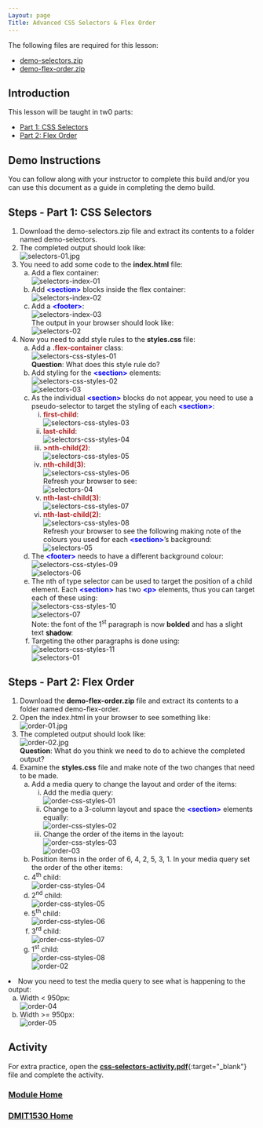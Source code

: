 ```yaml
---
Layout: page
Title: Advanced CSS Selectors & Flex Order
---
```


<style>
    .shadow{
        text-shadow: 1px 1px;
    }
    .css-class{
        color: firebrick;
        font-weight: bold;
    }
    .html-class{
        color: blue;
        font-weight: bold;
    }
</style>

The following files are required for this lesson:
* [demo-selectors.zip](files/demo-selectors.zip)
* [demo-flex-order.zip](files/demo-flex-order.zip)
<!--* [demo-flexbox-layout.zip](files/demo-flexbox-layout.zip)-->

## Introduction
This lesson will be taught in tw0 parts:
* [Part 1: CSS Selectors](#selectors)
* [Part 2: Flex Order](#order)
<!--* [Part 3: Flexbox Layout](#layout)-->

## Demo Instructions
You can follow along with your instructor to complete this build and/or you can use this document as a guide in completing the demo build.

## Steps - <a ID="selectors">Part 1</a>: CSS Selectors
1.	Download the demo-selectors.zip file and extract its contents to a folder named demo-selectors.
2.	The completed output should look like:<br>
![selectors-01.jpg](files/selectors-01.jpg)
3.	You need to add some code to the **index.html** file:<br>
    <ol type="a">
        <li>Add a flex container:<br>
        <img src="files/selectors-index-01.jpg" alt="selectors-index-01">
        </li>
        <li>Add <span class="html-class">&lt;section&gt;</span> blocks inside the flex container:<br>
        <img src="files/selectors-index-02.jpg" alt="selectors-index-02">
        </li>
        <li>Add a <span class="html-class">&lt;footer&gt;</span>:<br>
        <img src="files/selectors-index-03.jpg" alt="selectors-index-03"><br>
        The output in your browser should look like:<br>
        <img src="files/selectors-02.jpg" alt="selectors-02">
        </li>
    </ol>
4.	Now you need to add style rules to the **styles.css** file:<br>
    <ol type="a">
        <li>Add a <span class="css-class">.flex-container</span> class:<br>
        <img src="files/selectors-css-styles-01.jpg" alt="selectors-css-styles-01"><br>
        <b>Question</b>: What does this style rule do?
        </li>
        <li>Add styling for the <span class="html-class">&lt;section&gt;</span> elements:<br>
        <img src="files/selectors-css-styles-02.jpg" alt="selectors-css-styles-02"><br>
        <img src="files/selectors-03.jpg" alt="selectors-03">
        </li>
        <li>As the individual <span class="html-class">&lt;section&gt;</span> blocks do not appear, you need to use a pseudo-selector to target the styling of each <span class="html-class">&lt;section&gt;</span>:
            <ol type="i">
                <li><span class="css-class">first-child</span>:<br>
                <img src="files/selectors-css-styles-03.jpg" alt="selectors-css-styles-03">
                </li>
                <li><span class="css-class">last-child</span>:<br>
                <img src="files/selectors-css-styles-04.jpg" alt="selectors-css-styles-04">
                </li>
                <li><span class="css-class">>nth-child(2)</span>:<br>
                <img src="files/selectors-css-styles-05.jpg" alt="selectors-css-styles-05">
                </li>
                <li><span class="css-class">nth-child(3)</span>:<br>
                <img src="files/selectors-css-styles-06.jpg" alt="selectors-css-styles-06"><br>
                Refresh your browser to see:<br>
                <img src="files/selectors-04.jpg" alt="selectors-04">
                </li>
                <li><span class="css-class">nth-last-child(3)</span>:<br>
                <img src="files/selectors-css-styles-07.jpg" alt="selectors-css-styles-07">
                </li>
                <li><span class="css-class">nth-last-child(2)</span>:<br>
                <img src="files/selectors-css-styles-08.jpg" alt="selectors-css-styles-08"><br>
                Refresh your browser to see the following making note of the colours you used for each <span class="html-class">&lt;section&gt;</span>’s background:<br>
                <img src="files/selectors-05.jpg" alt="selectors-05">
                </li>
            </ol>
        </li>
        <li>The <span class="html-class">&lt;footer&gt;</span> needs to have a different background colour:<br>
        <img src="files/selectors-css-styles-09.jpg" alt="selectors-css-styles-09"><br>
        <img src="files/selectors-06.jpg" alt="selectors-06">
        </li>
        <li>The nth of type selector can be used to target the position of a child element. Each <span class="html-class">&lt;section&gt;</span> has two <span class="html-class">&lt;p&gt;</span> elements, thus you can target each of these using:<br>
        <img src="files/selectors-css-styles-10.jpg" alt="selectors-css-styles-10"><br>
        <img src="files/selectors-07.jpg" alt="selectors-07"><br>
        Note: the font of the 1<sup>st</sup> paragraph is now <b>bolded</b> and has a slight text <span class="shadow">shadow</span>:
        </li>
        <li>Targeting the other paragraphs is done using:<br>
        <img src="files/selectors-css-styles-11.jpg" alt="selectors-css-styles-11"><br>
        <img src="files/selectors-01.jpg" alt="selectors-01">
        </li>
    </ol>

## Steps - <a ID="order">Part 2</a>: Flex Order
1.	Download the **demo-flex-order.zip** file and extract its contents to a folder named demo-flex-order.
2.	Open the index.html in your browser to see something like:<br>
![order-01.jpg](files/order-01.jpg)
3.	The completed output should look like:<br>
![order-02.jpg](files/order-02.jpg)<br>
**Question**: What do you think we need to do to achieve the completed output?
4.	Examine the **styles.css** file and make note of the two changes that need to be made.<br>
    <ol type="a">
        <li>Add a media query to change the layout and order of the items:<br>
            <ol type="i">
                <li>Add the media query:<br>
                <img src="files/order-css-styles-01.jpg" alt="order-css-styles-01">
                </li>
                <li>Change to a 3-column layout and space the <span class="html-class">&lt;section&gt;</span> elements equally:<br>
                <img src="files/order-css-styles-02.jpg" alt="order-css-styles-02">
                </li>
                <li>Change the order of the items in the layout:<br>
                <img src="files/order-css-styles-03.jpg" alt="order-css-styles-03"><br>
                <img src="files/order-03.jpg" alt="order-03">
                </li>
            </ol>
        </li>
        <li>Position items in the order of 6, 4, 2, 5, 3, 1. In your media query set the order of the other items:<br
            <ol type="i">
                <li>4<sup>th</sup> child:<br>
                <img src="files/order-css-styles-04.jpg" alt="order-css-styles-04">
                </li>
                <li>2<sup>nd</sup> child:<br>
                <img src="files/order-css-styles-05.jpg" alt="order-css-styles-05">
                </li>
                <li>5<sup>th</sup> child:<br>
                <img src="files/order-css-styles-06.jpg" alt="order-css-styles-06">
                </li>
                <li>3<sup>rd</sup> child:<br>
                <img src="files/order-css-styles-07.jpg" alt="order-css-styles-07">
                </li>
                <li>1<sup>st</sup> child:<br>
                <img src="files/order-css-styles-08.jpg" alt="order-css-styles-08">
                <br><img src="files/order-02.jpg" alt="order-02">
                </li>
            </ol>
        </li>
    </ol>
5.	Now you need to test the media query to see what is happening to the output:<br>
    <ol type="a">
        <li>Width < 950px:<br>
        <img src="files/order-04.jpg" alt="order-04">
        </li>
        <li>Width >= 950px:<br>
        <img src="files/order-05.jpg" alt="order-05">
        </li>
    </ol>

## Activity
For extra practice, open the [**css-selectors-activity.pdf**](files/css-selectors-activity.pdf){:target="_blank"} file and complete the activity.

### [Module Home](../module1.md)
### [DMIT1530 Home](../../)
